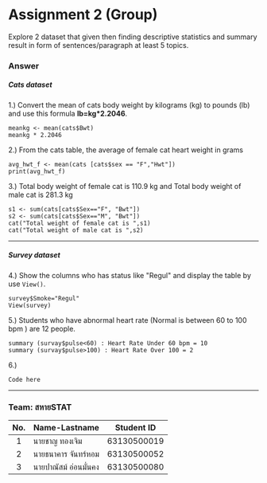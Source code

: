 # Assignment 2 (Group)
Explore 2 dataset that given then finding descriptive statistics and summary result in form of sentences/paragraph at least 5 topics.

### Answer

##### Cats dataset

1.) Convert the mean of cats body weight by kilograms (kg) to pounds (lb) and use this formula __lb=kg*2.2046__.
```{R}
meankg <- mean(cats$Bwt)
meankg * 2.2046
```

2.) From the cats table, the average of female cat heart weight in grams
```{R}
avg_hwt_f <- mean(cats [cats$sex == "F","Hwt"])
print(avg_hwt_f)
```

3.) Total body weight of female cat is 110.9 kg and Total body weight of male cat is 281.3 kg
```{R}
s1 <- sum(cats[cats$Sex=="F", "Bwt"])
s2 <- sum(cats[cats$Sex=="M", "Bwt"])
cat("Total weight of female cat is ",s1)
cat("Total weight of male cat is ",s2)
```

---


##### Survey dataset

4.) Show the columns who has status like "Regul" and display the table by use `View()`.
```{R}
survey$Smoke="Regul"
View(survey)
```

5.) Students who have abnormal heart rate (Normal is between 60 to 100 bpm ) are 12 people. 
```{R}
summary (survay$pulse<60) : Heart Rate Under 60 bpm = 10 
summary (survay$pulse>100) : Heart Rate Over 100 = 2
```

6.) 
```{R}
Code here
```

---

### Team: สหายSTAT

| No. | Name-Lastname     | Student ID  |
| :-: | ----------------- | :---------: |
| 1   | นายชาญ ทองเจิม     | 63130500019 |
| 2   | นายธนาคาร จันทร์หอม | 63130500052 |
| 3   | นายปาณัสม์ อ่อนมั่นคง | 63130500080 |
